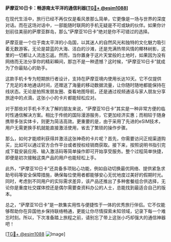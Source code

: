 **萨摩亚10日卡：畅游南太平洋的通信利器[[TG💪+ @esim1088](https://t.me/s/esim1088)]**

在现代生活中，旅行已经不再仅仅是看风景那么简单，它更像是一场与世界的深度对话。而在这场对话中，一部能随时联网的手机无疑是不可或缺的伙伴。如果你计划前往美丽的萨摩亚群岛，那么“萨摩亚10日卡”绝对是你不可错过的选择。

萨摩亚是一个位于南太平洋的小岛国，以其迷人的自然风光和独特的文化魅力吸引着无数游客。无论是碧蓝的大海、洁白的沙滩，还是充满热带风情的椰林树影，这里的一切都让人流连忘返。然而，当你置身于这片天堂般的土地时，如果因为没有网络而无法分享你的精彩瞬间，那岂不是一种遗憾？这时候，“萨摩亚10日卡”就成为了你最贴心的助手。

这款手机卡专为短期旅行者设计，支持在萨摩亚境内使用长达10天。它不仅提供了充足的本地通话时间，还赠送了海量的移动数据流量，让你随时随地都能保持在线状态。无论是拍照发朋友圈、查看地图导航，还是通过视频通话与家人朋友分享旅途中的点滴，这张小小的卡片都能轻松应对。

对于那些对手机卡不太了解的朋友来说，“萨摩亚10日卡”其实是一种非常方便的临时性通信解决方案。相比于传统的国际漫游服务，它更加经济实惠；而相较于随身携带多张实体卡，则更为简洁高效。更重要的是，由于采用了先进的eSIM技术，用户无需更换手机就能直接激活使用，省去了繁琐的操作步骤。

那么，如何才能顺利获得并激活这张神奇的卡片呢？首先，你需要访问正规渠道购买，比如可以通过官方合作平台或者授权经销商获取。接下来，按照说明书指引完成下载安装应用、输入激活码等简单操作即可开始享受服务。整个过程简单快捷，即便是初次接触这类产品的用户也能轻松上手。

此外，“萨摩亚10日卡”还具备多项贴心功能，例如自动切换最优网络、提供紧急求助号码等安全保障措施，确保每位使用者都能够安心无忧地度过美好的假期时光。同时，考虑到不同用户的实际需求差异，该产品还推出了多种套餐组合供选择，无论你是重度社交媒体控还是偶尔需要查资料办公的人士，总能找到最适合自己的版本。

总之，“萨摩亚10日卡”是一款集实用性与便捷性于一体的优秀旅行伴侣。它不仅能够帮助你在异国他乡保持联络畅通，更能让你尽情探索未知领域，记录下每一个难忘时刻。所以，下次准备踏上旅程之前，请别忘了带上这张小巧却强大的通信神器吧！

[[TG💪+ @esim1088](https://t.me/s/esim1088) ![Image](https://i.postimg.cc/4NQfJmqS/Snipaste-2025-05-13-00-14-12.png)]